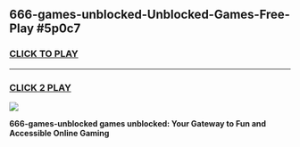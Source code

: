 
## 666-games-unblocked-Unblocked-Games-Free-Play #5p0c7
<h3>
<a href="https://us.freeplayer.one?title=666-games-unblocked&ref=9M">CLICK TO PLAY</a></h3>
<hr>

<h3>
<a href="https://us.freeplayer.one?title=666-games-unblocked&ref=9M">CLICK 2 PLAY</a>
  
</h3>

<a href="https://us.freeplayer.one?title=666-games-unblocked&ref=9M"><img src="https://clearcache.store/games.png"></a>


**666-games-unblocked games unblocked: Your Gateway to Fun and Accessible Online Gaming**
